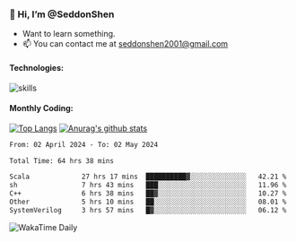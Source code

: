 ### 👋 Hi, I’m @SeddonShen
- Want to learn something.
- 📫 You can contact me at seddonshen2001@gmail.com

#### Technologies:

![skills](https://skillicons.dev/icons?i=scala,js,html,css,bootstrap,jquery,c,cpp,cloudflare,django,docker,flask,git,github,githubactions,linux,latex,mysql,nodejs,ps,php,pr,py,raspberrypi,redis,unreal,v,vscode,vue,bash)

#### Monthly Coding:
[![Top Langs](https://github-readme-stats.vercel.app/api/top-langs?username=seddonshen&show_icons=true&locale=en&layout=compact&hide=html&langs_count=8)](https://github.com/SeddonShen/)
[![Anurag's github stats](https://github-readme-stats.vercel.app/api?username=SeddonShen&count_private=true&show_icons=true)](https://github.com/anuraghazra/github-readme-stats)
<!--START_SECTION:waka-->

```txt
From: 02 April 2024 - To: 02 May 2024

Total Time: 64 hrs 38 mins

Scala             27 hrs 17 mins  ██████████▓░░░░░░░░░░░░░░   42.21 %
sh                7 hrs 43 mins   ███░░░░░░░░░░░░░░░░░░░░░░   11.96 %
C++               6 hrs 38 mins   ██▓░░░░░░░░░░░░░░░░░░░░░░   10.27 %
Other             5 hrs 10 mins   ██░░░░░░░░░░░░░░░░░░░░░░░   08.01 %
SystemVerilog     3 hrs 57 mins   █▓░░░░░░░░░░░░░░░░░░░░░░░   06.12 %
```

<!--END_SECTION:waka-->

![WakaTime Daily](https://wakatime.com/share/@seddon2001/61a7e342-5f12-4fea-bf92-1fac161e97d6.svg)
<!---
SeddonShen/SeddonShen is a ✨ special ✨ repository because its `README.md` (this file) appears on your GitHub profile.
You can click the Preview link to take a look at your changes.
--->
